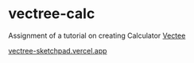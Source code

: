 # vectree-calc
Assignment of a tutorial on creating Calculator  [Vectee](https://vectree.ru/)

[vectree-sketchpad.vercel.app](https://vectree-calc.vercel.app/)
